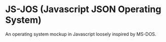 # JS-JOS (Javascript JSON Operating System)
An operating system mockup in Javascript loosely inspired by MS-DOS.